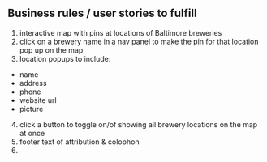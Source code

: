 ## Business rules / user stories to fulfill

1. interactive map with pins at locations of Baltimore breweries
2. click on a brewery name in a nav panel to make the pin for that location pop up on the map
3. location popups to include:
  - name
  - address
  - phone
  - website url
  - picture
4. click a button to toggle on/of showing all brewery locations on the map at once
5. footer text of attribution & colophon
6. 
